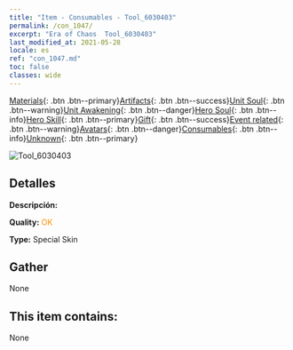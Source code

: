 ```yaml
---
title: "Item - Consumables - Tool_6030403"
permalink: /con_1047/
excerpt: "Era of Chaos  Tool_6030403"
last_modified_at: 2021-05-28
locale: es
ref: "con_1047.md"
toc: false
classes: wide
---
```

 [Materials](/ItemsES/){: .btn .btn--primary}[Artifacts](/ItemsES/Artifacts/){: .btn .btn--success}[Unit Soul](/ItemsES/UnitSoul/){: .btn .btn--warning}[Unit Awakening](/ItemsES/UnitAwakening/){: .btn .btn--danger}[Hero Soul](/ItemsES/HeroSoul/){: .btn .btn--info}[Hero Skill](/ItemsES/HeroSkill/){: .btn .btn--primary}[Gift](/ItemsES/Gift/){: .btn .btn--success}[Event related](/ItemsES/Events/){: .btn .btn--warning}[Avatars](/ItemsES/Avatars/){: .btn .btn--danger}[Consumables](/ItemsES/Consumables/){: .btn .btn--info}[Unknown](/ItemsES/Unknown/){: .btn .btn--primary}

 ![Tool_6030403](/images/h/h_Gem5.jpg)

## Detalles
 **Descripción:** 

 **Quality:** <span style="color: #FF8C00">OK</span>

 **Type:** Special Skin

## Gather

  None

## This item contains:

  None


